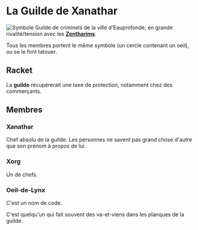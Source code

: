 # La Guilde de Xanathar
![Symbole](../.../_images/xanathar_symbol.webp)
Guilde de criminels de la ville d'Eauprofonde, en grande rivalité/tension avec les [**Zentharims**](./Zentharims.md).

Tous les membres portent le même symbole (un cercle contenant un oeil), ou se le font tatouer.

## Racket
La **guilde** récupérerait une taxe de protection, notamment chez des commerçants.

## Membres

### Xanathar
Chef absolu de la guilde. Les personnes ne savent pas grand chose d'autre que son prénom à propos de lui.

### Xorg
Un de chefs.

### Oeil-de-Lynx
C'est un nom de code.

C'est quelqu'un qui fait souvent des va-et-viens dans les planques de la guilde.